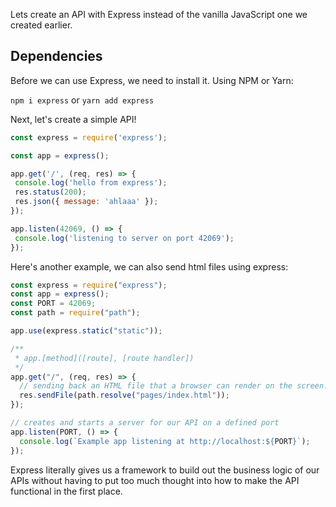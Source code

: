 Lets create an API with Express instead of the vanilla JavaScript one we created earlier.

## Dependencies

Before we can use Express, we need to install it. Using NPM or Yarn:

`npm i express`
or
`yarn add express`

Next, let's create a simple API!

```javascript
const express = require('express');

const app = express();

app.get('/', (req, res) => {
 console.log('hello from express');
 res.status(200);
 res.json({ message: 'ahlaaa' });
});

app.listen(42069, () => {
 console.log('listening to server on port 42069');
});

```

Here's another example, we can also send html files using express:

```javascript
const express = require("express");
const app = express();
const PORT = 42069;
const path = require("path");

app.use(express.static("static"));

/**
 * app.[method]([route], [route handler])
 */
app.get("/", (req, res) => {
  // sending back an HTML file that a browser can render on the screen.
  res.sendFile(path.resolve("pages/index.html"));
});

// creates and starts a server for our API on a defined port
app.listen(PORT, () => {
  console.log(`Example app listening at http://localhost:${PORT}`);
});
```

Express literally gives us a framework to build out the business logic of our APIs without having to put too much thought into how to make the API functional in the first place.
